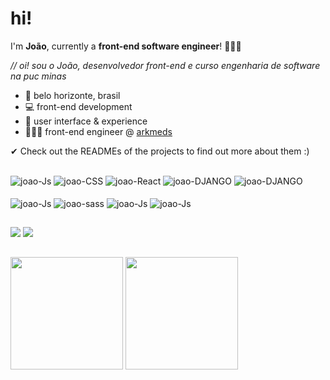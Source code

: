 # hi!

I'm **João**, currently a **front-end software engineer**! 👨🏽‍💻

*// oi! sou o João, desenvolvedor front-end e curso engenharia de software na puc minas* 

- 📍   belo horizonte, brasil
- 💻 front-end development 
-  🎨 user interface & experience
- 👨🏽‍💻  front-end engineer @ [arkmeds](https://www.arkmeds.com.br/) 

✔ Check out the READMEs of the projects to find out more about them :)

## 
<div style="display: inline_block">
 <img align="center" alt="joao-Js"  src="https://img.shields.io/badge/React-20232A?style=for-the-badge&logo=react&logoColor=61DAFB">
  <img align="center" alt="joao-CSS"  src="https://img.shields.io/badge/JavaScript-F7DF1E?style=for-the-badge&logo=javascript&logoColor=black">
  <img align="center" alt="joao-React"  src="https://img.shields.io/badge/Python-3776AB?style=for-the-badge&logo=python&logoColor=white"> 
 <img align="center" alt="joao-DJANGO"  src="https://img.shields.io/badge/Django-092E20?style=for-the-badge&logo=django&logoColor=green">
 <img align="center" alt="joao-DJANGO"  src="https://img.shields.io/badge/React_Native-20232A?style=for-the-badge&logo=react&logoColor=61DAFB"><br> <br>
 <img align="center" alt="joao-Js"  src="https://img.shields.io/badge/styled--components-DB7093?style=for-the-badge&logo=styled-components&logoColor=white"> 
 <img align="center" alt="joao-sass"  src="https://img.shields.io/badge/Sass-CC6699?style=for-the-badge&logo=sass&logoColor=white">
  <img align="center" alt="joao-Js"  src="https://img.shields.io/badge/Bootstrap-563D7C?style=for-the-badge&logo=bootstrap&logoColor=white">   
  <img align="center" alt="joao-Js"  src="https://img.shields.io/badge/Git-F05032?style=for-the-badge&logo=git&logoColor=white"> 
   
   
</div>

##
 
<div>

  <a href = "mailto: jpmairinque@gmail.com"><img src="https://img.shields.io/badge/-Gmail-%23EA4335?style=for-the-badge&logo=gmail&logoColor=white" target="_blank"></a>
  <a href="https://www.linkedin.com/in/jo%C3%A3o-pedro-mairinque-3a02551b9/" target="_blank"><img src="https://img.shields.io/badge/-LinkedIn-%230077B5?style=for-the-badge&logo=linkedin&logoColor=white" target="_blank"></a>
 </div>
 
 ##
 
<div> 
 <img height="180em" src="https://github-readme-stats.vercel.app/api?username=jpmairinque&show_icons=true&theme=vue-dark&include_all_commits=true&count_private=true"/>
 <img height="180em" src="https://github-readme-stats.vercel.app/api/top-langs/?username=jpmairinque&layout=compact&langs_count=16&theme=vue-dark"/>
</div>
